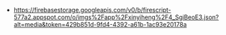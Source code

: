 - https://firebasestorage.googleapis.com/v0/b/firescript-577a2.appspot.com/o/imgs%2Fapp%2Fxinyiheng%2F4_SgiBeoE3.json?alt=media&token=429b851d-9fd4-4392-a61b-1ac93e20178a
